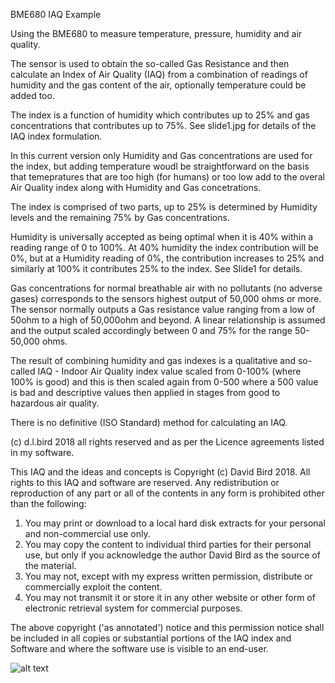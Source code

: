 


BME680 IAQ Example

Using the BME680 to measure temperature, pressure, humidity and air quality.

The sensor is used to obtain the so-called Gas Resistance and then calculate an Index of Air Quality (IAQ) from a combination of readings of humidity and the gas content of the air, optionally temperature could be added too.

The index is a function of humidity which contributes up to 25% and gas concentrations that contributes up to 75%. See slide1.jpg for details of the IAQ index formulation. 

In this current version only Humidity and Gas concentrations are used for the index, but adding temperature woudl be straightforward on the basis that temepratures that are too high (for humans) or too low add to the overal Air Quality index along with Humidity and Gas concetrations.

The index is comprised of two parts, up to 25% is determined by Humidity levels and the remaining 75% by Gas concentrations. 

Humidity is universally accepted as being optimal when it is 40% within a reading range of 0 to 100%. At 40% humidity the index contribution will be 0%, but at a Humidity reading of 0%, the contribution increases to 25% and similarly at 100% it contributes 25% to the index. See Slide1 for details.

Gas concentrations for normal breathable air with no pollutants (no adverse gases) corresponds to the sensors highest output of 50,000 ohms or more. The sensor normally outputs a Gas resistance value ranging from a low of 50ohm to a high of 50,000ohm and beyond. A linear relationship is assumed and the output scaled accordingly between 0 and 75% for the range 50-50,000 ohms.

The result of combining humidity and gas indexes is a qualitative and so-called IAQ - Indoor Air Quality index value scaled from 0-100% (where 100% is good) and this is then scaled again from 0-500 where a 500 value is bad and descriptive values then applied in stages from good to hazardous air quality.

There is no definitive (ISO Standard) method for calculating an IAQ.

(c) d.l.bird 2018 all rights reserved and as per the Licence agreements listed in my software.

This IAQ and the ideas and concepts is Copyright (c) David Bird 2018. All rights to this IAQ and software are reserved.
 Any redistribution or reproduction of any part or all of the contents in any form is prohibited other than the following:
 1. You may print or download to a local hard disk extracts for your personal and non-commercial use only.
 2. You may copy the content to individual third parties for their personal use, but only if you acknowledge the author David Bird as the source of the material.
 3. You may not, except with my express written permission, distribute or commercially exploit the content.
 4. You may not transmit it or store it in any other website or other form of electronic retrieval system for commercial purposes.

The above copyright ('as annotated') notice and this permission notice shall be included in all copies or substantial portions of the IAQ index and Software and where the software use is visible to an end-user.

![alt text](/Slide1.jpg)
